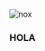 ![nox](https://user-images.githubusercontent.com/106223828/222496961-80e30a9c-ec5c-4f1d-a306-3f4c41e4ddf2.svg)
### HOLA



<!--
**noxopio/noxopio** is a ✨ _special_ ✨ repository because its `README.md` (this file) appears on your GitHub profile.

Here are some ideas to get you started:

- 🔭 I’m currently working on ...
- 🌱 I’m currently learning ...
- 👯 I’m looking to collaborate on ...
- 🤔 I’m looking for help with ...
- 💬 Ask me about ...
- 📫 How to reach me: ...
- 😄 Pronouns: ...
- ⚡ Fun fact: ...
-->
